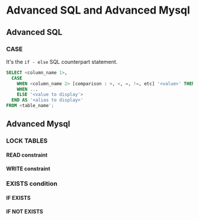# Advanced SQL and Advanced Mysql

## Advanced SQL
### CASE
It's the `if - else` SQL counterpart statement.
``` sql
SELECT <column_name 1>,
  CASE
    WHEN <column_name 2> [comparison : >, <, =, !=, etc] '<value>' THEN '<value to display>'
    WHEN ...
    ELSE '<value to display'>
  END AS '<alias to display>'
FROM <table_name';
```

## Advanced Mysql
### LOCK TABLES
#### READ constraint
#### WRITE constraint
### EXISTS condition
#### IF EXISTS
#### IF NOT EXISTS



